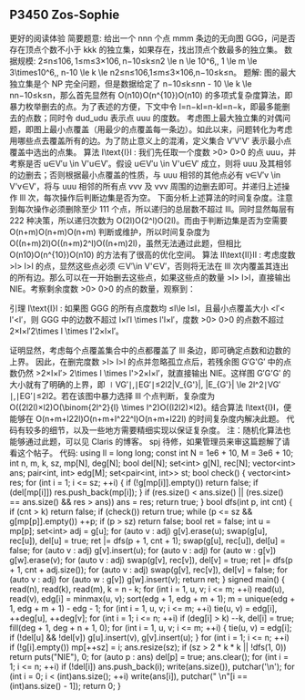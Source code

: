 ## P3450 Zos-Sophie
更好的阅读体验
简要题意: 给出一个 nnn 个点 mmm 条边的无向图 GGG，问是否存在顶点个数不小于 kkk 的独立集，如果存在，找出顶点个数最多的独立集。
数据规模: 2≤n≤106, 1≤m≤3×106, n−10≤k≤n2 \le n \le 10^6,\, 1 \le m \le 3\times10^6,\, n-10 \le k \le n2≤n≤106,1≤m≤3×106,n−10≤k≤n。
题解: 图的最大独立集是个 NP 完全问题，但是数据给定了 n−10≤k≤nn - 10 \le k \le nn−10≤k≤n，那么首先显然有 O(n10)O(n^{10})O(n10) 的多项式复杂度算法，即暴力枚举删去的点。为了表述的方便，下文中令 l=n−kl=n-kl=n−k，即最多能删去的点数；同时令 dud_udu​ 表示点 uuu 的度数。
考虑图上最大独立集的对偶问题，即图上最小点覆盖（用最少的点覆盖每一条边）。如此以来，问题转化为考虑用哪些点去覆盖所有的边。为了防止意义上的混淆，定义集合 V′V'V′ 表示最小点覆盖中选出的点集。
算法 I\text{I}I : 我们先任取一个度数 &gt;0&gt; 0&gt;0 的点 uuu，并考察是否 u∈V′u \in V'u∈V′。假设 u∈V′u \in V'u∈V′ 成立，则将 uuu 及其相邻的边删去；否则根据最小点覆盖的性质，与 uuu 相邻的其他点必有 v∈V′v \in V'v∈V′，将与 uuu 相邻的所有点 vvv 及 vvv 周围的边删去即可。并递归上述操作 lll 次，每次操作后判断边集是否为空。
下面分析上述算法的时间复杂度。注意到每次操作必须删除至少 111 个点，所以递归的总层数不超过 lll。同时显然每层有 222 种决策，所以递归次数为 O(2l)O(2^l)O(2l)。而由于判断边集是否为空需要 O(n+m)O(n+m)O(n+m) 判断或维护，所以时间复杂度为 O((n+m)2l)O((n+m)2^l)O((n+m)2l)，虽然无法通过此题，但相比 O(n10)O(n^{10})O(n10) 的方法有了很高的优化空间。
算法 II\text{II}II : 考虑度数 &gt;l&gt; l&gt;l 的点，显然这些点必须 ∈V′\in V'∈V′，否则将无法在 lll 次内覆盖其连出的所有边。那么可以在一开始删去这些点，如果这些点的数量 &gt;l&gt; l&gt;l，直接输出 NIE。考察剩余度数 &gt;0&gt; 0&gt;0 的点的数量，观察到：

引理 I\text{I}I : 如果图 GGG 的所有点度数均 ≤l\le l≤l，且最小点覆盖大小 &lt;l′&lt; l'&lt;l′，则 GGG 中的边数不超过 l×l′l \times l'l×l′，度数 &gt;0&gt; 0&gt;0 的点数不超过 2×l×l′2\times l \times l'2×l×l′。

证明显然，考虑每个点覆盖集合中的点都覆盖了 lll 条边，即可确定点数和边数的上界。
因此，在删完度数 &gt;l&gt; l&gt;l 的点并忽略孤立点后，若残余图 G′G'G′ 中的点数仍然 &gt;2×l×l′&gt; 2\times l \times l'&gt;2×l×l′，就直接输出 NIE。这样图 G′G'G′ 的大小就有了明确的上界，即 ∣VG′∣,∣EG′∣≤2l2|V_{G'}|, |E_{G'}| \le 2l^2∣VG′​∣,∣EG′​∣≤2l2。若在该图中暴力选择 lll 个点判断，复杂度为 O((2l2l)×l2)O(\binom{2l^2}{l} \times l^2)O((l2l2​)×l2)。结合算法 I\text{I}I，便能够在 O(n+m+l22l)O(n+m+l^22^l)O(n+m+l22l) 的时间复杂度内解决此题。
代码有较多的细节，以及一些地方需要精细实现以保证复杂度。
注：随机化算法也能够通过此题，可以见 Claris 的博客。
spj 待修，如果管理员来审这篇题解了请看这个帖子。
代码:
using ll = long long;
const int N = 1e6 + 10, M = 3e6 + 10;
int n, m, k, sz, mp[N], deg[N];
bool del[N];
set&lt;int&gt; g[N], rec[N];
vector&lt;int&gt; ans;
pair&lt;int, int&gt; edg[M];
set&lt;pair&lt;int, int&gt;&gt; st;
bool check() {
    vector&lt;int&gt; res;
    for (int i = 1; i &lt;= sz; ++i) {
        if (!g[mp[i]].empty()) return false;
        if (del[mp[i]]) res.push_back(mp[i]);
    }
    if (res.size() &lt; ans.size() || (res.size() == ans.size() &amp;&amp; res &gt; ans))
        ans = res;
    return true;
}
bool dfs(int p, int cnt) {
    if (cnt &gt; k) return false;
    if (check()) return true;
    while (p &lt;= sz &amp;&amp; g[mp[p]].empty()) ++p;
    if (p &gt; sz) return false;
    bool ret = false;
    int u = mp[p]; set&lt;int&gt; adj = g[u];
    for (auto v : adj) g[v].erase(u);
    swap(g[u], rec[u]), del[u] = true;
    ret |= dfs(p + 1, cnt + 1);
    swap(g[u], rec[u]), del[u] = false;
    for (auto v : adj) g[v].insert(u);
    for (auto v : adj)
        for (auto w : g[v]) g[w].erase(v);
    for (auto v : adj)
        swap(g[v], rec[v]), del[v] = true;
    ret |= dfs(p + 1, cnt + adj.size());
    for (auto v : adj)
        swap(g[v], rec[v]), del[v] = false;
    for (auto v : adj)
        for (auto w : g[v]) g[w].insert(v);
    return ret;
}
signed main() {
    read(n), read(k), read(m), k = n - k;
    for (int i = 1, u, v; i &lt;= m; ++i)
        read(u), read(v), edg[i] = minmax(u, v);
    sort(edg + 1, edg + m + 1);
    m = unique(edg + 1, edg + m + 1) - edg - 1;
    for (int i = 1, u, v; i &lt;= m; ++i)
        tie(u, v) = edg[i], ++deg[u], ++deg[v];
    for (int i = 1; i &lt;= n; ++i)
        if (deg[i] &gt; k) --k, del[i] = true;
    fill(deg + 1, deg + n + 1, 0);
    for (int i = 1, u, v; i &lt;= m; ++i) {
        tie(u, v) = edg[i];
        if (!del[u] &amp;&amp; !del[v])
            g[u].insert(v), g[v].insert(u);
    }
    for (int i = 1; i &lt;= n; ++i)
        if (!g[i].empty()) mp[++sz] = i;
    ans.resize(sz);
    if (sz &gt; 2 * k * k || !dfs(1, 0)) return puts("NIE"), 0;
    for (auto p : ans) del[p] = true;
    ans.clear();
    for (int i = 1; i &lt;= n; ++i) if (!del[i]) ans.push_back(i);
    write(ans.size()), putchar('\n');
    for (int i = 0; i &lt; (int)ans.size(); ++i)
        write(ans[i]), putchar(" \n"[i == (int)ans.size() - 1]);
    return 0;
}

